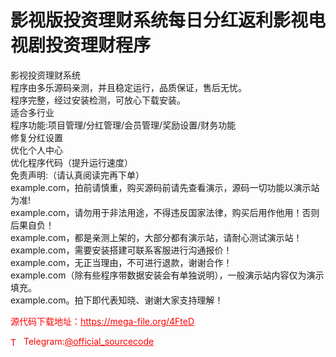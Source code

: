 # 影视版投资理财系统每日分红返利影视电视剧投资理财程序

影视投资理财系统<br>程序由多乐源码亲测，并且稳定运行，品质保证，售后无忧。<br>程序完整，经过安装检测，可放心下载安装。<br>适合多行业<br>程序功能:项目管理/分红管理/会员管理/奖励设置/财务功能<br>修复分红设置<br>优化个人中心<br>优化程序代码（提升运行速度）<br>免责声明:（请认真阅读完再下单）<br>example.com，拍前请慎重，购买源码前请先查看演示，源码一切功能以演示站为准!<br>example.com，请勿用于非法用途，不得违反国家法律，购买后用作他用！否则后果自负！<br>example.com，都是亲测上架的，大部分都有演示站，请耐心测试演示站！<br>example.com，需要安装搭建可联系客服进行沟通报价！<br>example.com，无正当理由，不可进行退款，谢谢合作！<br>example.com（除有些程序带数据安装会有单独说明），一般演示站内容仅为演示填充。<br>example.com。拍下即代表知晓、谢谢大家支持理解！<br>


<p style="color: red;">源代码下载地址：<a href="https://mega-file.org/4FteD" style="color: red;">https://mega-file.org/4FteD</a></p><p style="color: red;"><img src="https://cdn-icons-png.flaticon.com/512/2111/2111646.png" alt="Telegram Icon" style="width: 16px; vertical-align: middle; margin-right: 5px;">Telegram:<a href="https://t.me/official_sourcecode" style="color: red;">@official_sourcecode</a></p>